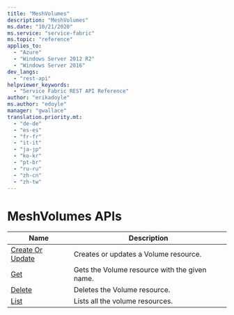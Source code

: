 ```yaml
---
title: "MeshVolumes"
description: "MeshVolumes"
ms.date: "10/21/2020"
ms.service: "service-fabric"
ms.topic: "reference"
applies_to: 
  - "Azure"
  - "Windows Server 2012 R2"
  - "Windows Server 2016"
dev_langs: 
  - "rest-api"
helpviewer_keywords: 
  - "Service Fabric REST API Reference"
author: "erikadoyle"
ms.author: "edoyle"
manager: "gwallace"
translation.priority.mt: 
  - "de-de"
  - "es-es"
  - "fr-fr"
  - "it-it"
  - "ja-jp"
  - "ko-kr"
  - "pt-br"
  - "ru-ru"
  - "zh-cn"
  - "zh-tw"
---
```

# MeshVolumes APIs

| Name | Description |
| --- | --- |
| [Create Or Update](sfmeshrp-api-volume_create.md) | Creates or updates a Volume resource.<br/> |
| [Get](sfmeshrp-api-volume_get.md) | Gets the Volume resource with the given name.<br/> |
| [Delete](sfmeshrp-api-volume_delete.md) | Deletes the Volume resource.<br/> |
| [List](sfmeshrp-api-volume_listbyresourcegroup.md) | Lists all the volume resources.<br/> |

